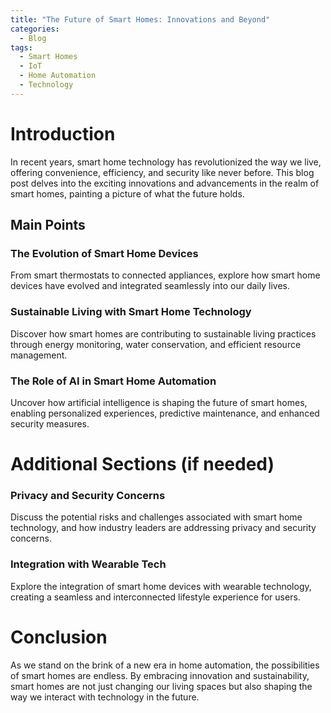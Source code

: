 ```yaml
---
title: "The Future of Smart Homes: Innovations and Beyond"
categories:
  - Blog
tags:
  - Smart Homes
  - IoT
  - Home Automation
  - Technology
---
```


# Introduction
In recent years, smart home technology has revolutionized the way we live, offering convenience, efficiency, and security like never before. This blog post delves into the exciting innovations and advancements in the realm of smart homes, painting a picture of what the future holds.

## Main Points
### The Evolution of Smart Home Devices
From smart thermostats to connected appliances, explore how smart home devices have evolved and integrated seamlessly into our daily lives.

### Sustainable Living with Smart Home Technology
Discover how smart homes are contributing to sustainable living practices through energy monitoring, water conservation, and efficient resource management.

### The Role of AI in Smart Home Automation
Uncover how artificial intelligence is shaping the future of smart homes, enabling personalized experiences, predictive maintenance, and enhanced security measures.

# Additional Sections (if needed)
### Privacy and Security Concerns
Discuss the potential risks and challenges associated with smart home technology, and how industry leaders are addressing privacy and security concerns.

### Integration with Wearable Tech
Explore the integration of smart home devices with wearable technology, creating a seamless and interconnected lifestyle experience for users.

# Conclusion
As we stand on the brink of a new era in home automation, the possibilities of smart homes are endless. By embracing innovation and sustainability, smart homes are not just changing our living spaces but also shaping the way we interact with technology in the future.
